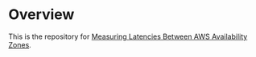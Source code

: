 # Overview

This is the repository for [Measuring Latencies Between AWS Availability Zones](https://www.bitsand.cloud/posts/cross-az-latencies/).